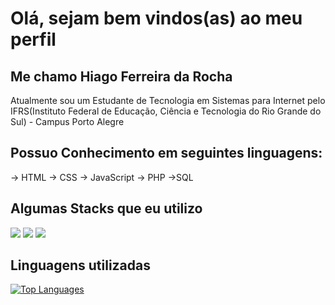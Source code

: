 # Olá, sejam bem vindos(as) ao meu perfil
 
## Me chamo Hiago Ferreira da Rocha
Atualmente sou um Estudante de Tecnologia em Sistemas para Internet pelo IFRS(Instituto Federal de Educação, Ciência e Tecnologia do Rio Grande do Sul) - Campus Porto Alegre

## Possuo Conhecimento em seguintes linguagens:
-> HTML
-> CSS
-> JavaScript
-> PHP
->SQL

## Algumas Stacks que eu utilizo
<img src="https://img.shields.io/badge/MySQL-00000F?style=for-the-badge&logo=mysql&logoColor=white"></img> 
<img src="https://img.shields.io/badge/PHP-777BB4?style=for-the-badge&logo=php&logoColor=white"></img>
<img src="https://img.shields.io/badge/JavaScript-F7DF1E?style=for-the-badge&logo=javascript&logoColor=black"></img>


## Linguagens utilizadas
<a href="https://github.com/HiagoDaRocha" align="left"><img src="https://github-readme-stats.vercel.app/api/top-langs/?username=HiagoDaRocha&langs_count=10&title_color=f97316&text_color=ffffff&icon_color=f97316&bg_color=22272e&hide_border=true&locale=en&custom_title=Top%20%Languages" alt="Top Languages" /></a>

